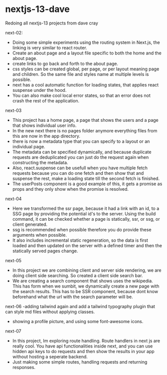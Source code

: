 # nextjs-13-dave

Redoing all nextjs-13 projects from dave cray

next-02:

- Doing some simple experiments using the routing system in Next.js,
  the linking is very similar to react router.
- Create an about page and a layout file specific to both the home and the about page.
- create links to go back and forth to the about page.
- css styles can be created global, per page, or per layout meaning page and children. So the same file and styles name at multiple levels is possible.
- next has a cool automatic function for loading states, that applies react suspense under the hood.
- You can also make cool local error states, so that an error does not crash the rest of the application.

next-03

- This project has a home page, a page that shows the users and a page that shows individual user info.
- In the new next there is no pages folder anymore everything files from this are now in the app directory.
- there is now a metadata type that you can specify to a layout or an individual page.
- The metadata can be specified dynamically, and because duplicate requests are deduplicated you can just do the request again when constructing the metadata.
- Also, react.suspense can be usefull when you have multiple fetch requests because you can do one fetch and then show that and suspense the rest, make a loading state till the second fetch is finished.
- The userPosts component is a good example of this, it gets a promise as props and they only show when the promise is resolved.

next-04

- Here we transformed the ssr page, because it had a link with an id, to a SSG page by providing the potential id's to the server. Using the build command, it can be checked whether a page is statically, ssr, or ssg, or client generated.
- ssg is recommended when possible therefore you do provide these arguments when possible.
- It also includes incremental static regeneration, so the data is first loaded and then updated on the server with a defined timer and then the statically served pages change.

next-05

- In this project we are combining client and server side rendering, we are doing client side searching. So created a client side search bar.
- We are creating a search component that shows uses the wikipedia. This has form when we sumbit, we dynamically create a new page with the search results.
  This has to be SSR component, because dont know beforehand what the url with the search parameter will be.

next-06
-adding tailwind again and add a tailwind typography plugin that can style md files without applying classes.

- showing a profile picture, and using some font-awesome icons.

next-07

- In this project, Im exploring route handling. Route handlers in next js are really cool. You have api functionalities inside next, and you can use hidden api keys to do requests and then show the results in your app without hosting a seperate backend.
- Just making some simple routes, handling requests and returning responses.
